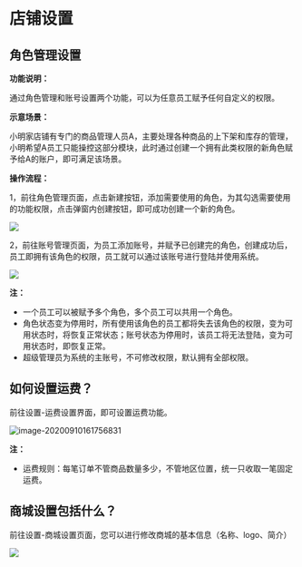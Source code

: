 # 店铺设置

## 角色管理设置

**功能说明：**

通过角色管理和账号设置两个功能，可以为任意员工赋予任何自定义的权限。

**示意场景：**

小明家店铺有专门的商品管理人员A，主要处理各种商品的上下架和库存的管理，小明希望A员工只能操控这部分模块，此时通过创建一个拥有此类权限的新角色赋予给A的账户，即可满足该场景。

**操作流程：**

1，前往角色管理页面，点击新建按钮，添加需要使用的角色，为其勾选需要使用的功能权限，点击弹窗内创建按钮，即可成功创建一个新的角色。

![](http://md.stringon.com/img/%7Bfilename%7D%7B.suffix%7D20200910154837.png)

2，前往账号管理页面，为员工添加账号，并赋予已创建完的角色，创建成功后，员工即拥有该角色的权限，员工就可以通过该账号进行登陆并使用系统。

![](http://md.stringon.com/img/%7Bfilename%7D%7B.suffix%7D20200910161112.png)

**注：**

* 一个员工可以被赋予多个角色，多个员工可以共用一个角色。
* 角色状态变为停用时，所有使用该角色的员工都将失去该角色的权限，变为可用状态时，将恢复正常状态；账号状态为停用时，该员工将无法登陆，变为可用状态时，即恢复正常。
* 超级管理员为系统的主账号，不可修改权限，默认拥有全部权限。

## 如何设置运费？

前往设置-运费设置界面，即可设置运费功能。

![image-20200910161756831](c:/Users/handi/AppData/Roaming/Typora/typora-user-images/image-20200910161756831.png)

**注：**

* 运费规则：每笔订单不管商品数量多少，不管地区位置，统一只收取一笔固定运费。

## 商城设置包括什么？

前往设置-商城设置页面，您可以进行修改商城的基本信息（名称、logo、简介）

![](http://md.stringon.com/img/%7Bfilename%7D%7B.suffix%7D20200910164821.png)


